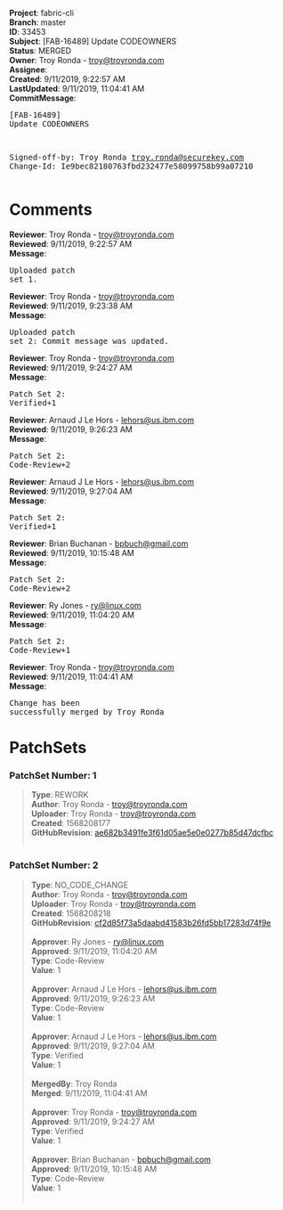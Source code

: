 <strong>Project</strong>: fabric-cli<br><strong>Branch</strong>: master<br><strong>ID</strong>: 33453<br><strong>Subject</strong>: [FAB-16489] Update CODEOWNERS<br><strong>Status</strong>: MERGED<br><strong>Owner</strong>: Troy Ronda - troy@troyronda.com<br><strong>Assignee</strong>:<br><strong>Created</strong>: 9/11/2019, 9:22:57 AM<br><strong>LastUpdated</strong>: 9/11/2019, 11:04:41 AM<br><strong>CommitMessage</strong>:<br><pre>[FAB-16489] Update CODEOWNERS

Signed-off-by: Troy Ronda <troy.ronda@securekey.com>
Change-Id: Ie9bec82180763fbd232477e58099758b99a07210
</pre><h1>Comments</h1><strong>Reviewer</strong>: Troy Ronda - troy@troyronda.com<br><strong>Reviewed</strong>: 9/11/2019, 9:22:57 AM<br><strong>Message</strong>: <pre>Uploaded patch set 1.</pre><strong>Reviewer</strong>: Troy Ronda - troy@troyronda.com<br><strong>Reviewed</strong>: 9/11/2019, 9:23:38 AM<br><strong>Message</strong>: <pre>Uploaded patch set 2: Commit message was updated.</pre><strong>Reviewer</strong>: Troy Ronda - troy@troyronda.com<br><strong>Reviewed</strong>: 9/11/2019, 9:24:27 AM<br><strong>Message</strong>: <pre>Patch Set 2: Verified+1</pre><strong>Reviewer</strong>: Arnaud J Le Hors - lehors@us.ibm.com<br><strong>Reviewed</strong>: 9/11/2019, 9:26:23 AM<br><strong>Message</strong>: <pre>Patch Set 2: Code-Review+2</pre><strong>Reviewer</strong>: Arnaud J Le Hors - lehors@us.ibm.com<br><strong>Reviewed</strong>: 9/11/2019, 9:27:04 AM<br><strong>Message</strong>: <pre>Patch Set 2: Verified+1</pre><strong>Reviewer</strong>: Brian Buchanan - bpbuch@gmail.com<br><strong>Reviewed</strong>: 9/11/2019, 10:15:48 AM<br><strong>Message</strong>: <pre>Patch Set 2: Code-Review+2</pre><strong>Reviewer</strong>: Ry Jones - ry@linux.com<br><strong>Reviewed</strong>: 9/11/2019, 11:04:20 AM<br><strong>Message</strong>: <pre>Patch Set 2: Code-Review+1</pre><strong>Reviewer</strong>: Troy Ronda - troy@troyronda.com<br><strong>Reviewed</strong>: 9/11/2019, 11:04:41 AM<br><strong>Message</strong>: <pre>Change has been successfully merged by Troy Ronda</pre><h1>PatchSets</h1><h3>PatchSet Number: 1</h3><blockquote><strong>Type</strong>: REWORK<br><strong>Author</strong>: Troy Ronda - troy@troyronda.com<br><strong>Uploader</strong>: Troy Ronda - troy@troyronda.com<br><strong>Created</strong>: 1568208177<br><strong>GitHubRevision</strong>: [ae682b3491fe3f61d05ae5e0e0277b85d47dcfbc](https://github.com/hyperledger/fabric-cli/commit/ae682b3491fe3f61d05ae5e0e0277b85d47dcfbc)<br><br></blockquote><h3>PatchSet Number: 2</h3><blockquote><strong>Type</strong>: NO_CODE_CHANGE<br><strong>Author</strong>: Troy Ronda - troy@troyronda.com<br><strong>Uploader</strong>: Troy Ronda - troy@troyronda.com<br><strong>Created</strong>: 1568208218<br><strong>GitHubRevision</strong>: [cf2d85f73a5daabd41583b26fd5bb17283d74f9e](https://github.com/hyperledger/fabric-cli/commit/cf2d85f73a5daabd41583b26fd5bb17283d74f9e)<br><br><strong>Approver</strong>: Ry Jones - ry@linux.com<br><strong>Approved</strong>: 9/11/2019, 11:04:20 AM<br><strong>Type</strong>: Code-Review<br><strong>Value</strong>: 1<br><br><strong>Approver</strong>: Arnaud J Le Hors - lehors@us.ibm.com<br><strong>Approved</strong>: 9/11/2019, 9:26:23 AM<br><strong>Type</strong>: Code-Review<br><strong>Value</strong>: 1<br><br><strong>Approver</strong>: Arnaud J Le Hors - lehors@us.ibm.com<br><strong>Approved</strong>: 9/11/2019, 9:27:04 AM<br><strong>Type</strong>: Verified<br><strong>Value</strong>: 1<br><br><strong>MergedBy</strong>: Troy Ronda<br><strong>Merged</strong>: 9/11/2019, 11:04:41 AM<br><br><strong>Approver</strong>: Troy Ronda - troy@troyronda.com<br><strong>Approved</strong>: 9/11/2019, 9:24:27 AM<br><strong>Type</strong>: Verified<br><strong>Value</strong>: 1<br><br><strong>Approver</strong>: Brian Buchanan - bpbuch@gmail.com<br><strong>Approved</strong>: 9/11/2019, 10:15:48 AM<br><strong>Type</strong>: Code-Review<br><strong>Value</strong>: 1<br><br></blockquote>